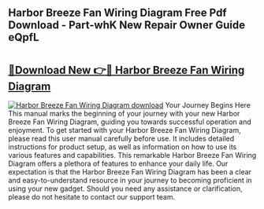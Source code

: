 ## Harbor Breeze Fan Wiring Diagram Free Pdf Download - Part-whK New Repair Owner Guide eQpfL

# <h2><a href="http://dfrvad.blite.top/?on=Harbor+Breeze+Fan+Wiring+Diagram">🔗Download New 👉🔴 Harbor Breeze Fan Wiring Diagram</a></h2>

[![Harbor Breeze Fan Wiring Diagram download](https://i.imgur.com/lujVjoI.png)](http://dfrvad.blite.top/?on=Harbor+Breeze+Fan+Wiring+Diagram)
Your Journey Begins Here This manual marks the beginning of your journey with your new Harbor Breeze Fan Wiring Diagram, guiding you towards successful operation and enjoyment. To get started with your Harbor Breeze Fan Wiring Diagram, please read this user manual carefully before use. It includes detailed instructions for product setup, as well as information on how to use its various features and capabilities. This remarkable Harbor Breeze Fan Wiring Diagram offers a plethora of features to enhance your daily life. Our expectation is that the Harbor Breeze Fan Wiring Diagram has been a clear and easy-to-understand resource in your journey to becoming proficient in using your new gadget. Should you need any assistance or clarification, please do not hesitate to contact our support team.
